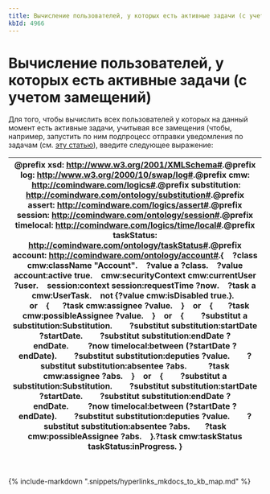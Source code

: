 ```yaml
---
title: Вычисление пользователей, у которых есть активные задачи (с учетом замещений)
kbId: 4966
---
```


# Вычисление пользователей, у которых есть активные задачи (с учетом замещений)

Для того, чтобы вычислить всех пользователей у которых на данный момент есть активные задачи, учитывая все замещения (чтобы, например, запустить по ним подпроцесс отправки уведомления по задачам (см. [эту статью](https://kb.comindware.ru/article/%d0%9d%d0%b0%d1%81%d1%82%d1%80%d0%be%d0%b9%d0%ba%d0%b0-%d0%bf%d0%b5%d1%80%d0%b8%d0%be%d0%b4%d0%b8%d1%87%d0%b5%d1%81%d0%ba%d0%b8%d1%85-%d0%bd%d0%b0%d0%bf%d0%be%d0%bc%d0%b8%d0%bd%d0%b0%d0%bd%d0%b8%d0%b9-%d0%be%d0%b1-%d0%be%d1%82%d0%ba%d1%80%d1%8b%d1%82%d1%8b%d1%85-%d0%b7%d0%b0%d0%b4%d0%b0%d1%87%d0%b0%d1%85-1355.html)), введите следующее выражение:

| @prefix xsd: <http://www.w3.org/2001/XMLSchema#>.@prefix log: <http://www.w3.org/2000/10/swap/log#>.@prefix cmw:  <http://comindware.com/logics#>.@prefix substitution: <http://comindware.com/ontology/substitution#>.@prefix assert: <http://comindware.com/logics/assert#>.@prefix session: <http://comindware.com/ontology/session#>.@prefix timelocal: <http://comindware.com/logics/time/local#>.@prefix taskStatus: <http://comindware.com/ontology/taskStatus#>.@prefix account: <http://comindware.com/ontology/account#>.{    ?class cmw:className "Account".    ?value a ?class.    ?value account:active true.    cmw:securityContext cmw:currentUser ?user.    session:context session:requestTime ?now.    ?task a cmw:UserTask.    not {?value cmw:isDisabled true.}.       or    {      ?task cmw:assignee ?value.    }    or    {       ?task cmw:possibleAssignee ?value.    }    or    {        ?substitut a substitution:Substitution.        ?substitut substitution:startDate ?startDate.        ?substitut substitution:endDate ?endDate.         ?now timelocal:between (?startDate ?endDate).        ?substitut substitution:deputies ?value.        ?substitut substitution:absentee ?abs.          ?task cmw:assignee ?abs.    }    or    {        ?substitut a substitution:Substitution.        ?substitut substitution:startDate ?startDate.        ?substitut substitution:endDate ?endDate.         ?now timelocal:between (?startDate ?endDate).        ?substitut substitution:deputies ?value.        ?substitut substitution:absentee ?abs.       ?task cmw:possibleAssignee ?abs.    }.?task cmw:taskStatus taskStatus:inProgress. } |
| --- |

 

{% include-markdown ".snippets/hyperlinks_mkdocs_to_kb_map.md" %}
